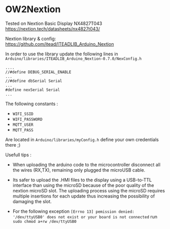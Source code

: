 # OW2Nextion
Tested on Nextion Basic Display NX4827T043 https://nextion.tech/datasheets/nx4827t043/

Nextion library & config: https://github.com/itead/ITEADLIB_Arduino_Nextion

In order to use the library update the following lines in `Arduino/libraries/ITEADLIB_Arduino_Nextion-0.7.0/NexConfig.h`

```{c}
....
//#define DEBUG_SERIAL_ENABLE
...
//#define dbSerial Serial
...
#define nexSerial Serial
...
```

The following constants : 
- `WIFI_SSID`
- `WIFI_PASSWORD`
- `MQTT_USER`
- `MQTT_PASS`

Are located in `Arduino/libraries/myConfig.h` define your own credentials there ;)

Usefull tips :
- When uploading the arduino code to the microcontroller disconnect all the wires (RX,TX), remaining only plugged the microUSB cable.
- Its safer to upload the .HMI files to the display using a USB-to-TTL interface than using the microSD because of the poor quality of the  nextion microSD slot. The uploading process using the microSD requires multiple insertions for each update thus increasing the possibility of damaging the slot. 

- For the following exception `[Errno 13] pemission denied: '/dev/ttyUSB0' does not exist or your board is not connected` run `sudo chmod a+rw /dev/ttyUSB0`
